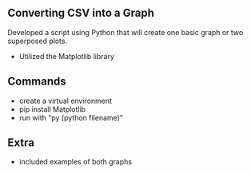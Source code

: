 ## Converting CSV into a Graph
Developed a script using Python that will create one basic graph or two superposed plots.
- Utilized the Matplotlib library

## Commands
- create a virtual environment
- pip install Matplotlib
- run with "py (python filename)"

## Extra
- included examples of both graphs